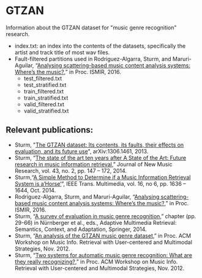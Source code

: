 # GTZAN
Information about the GTZAN dataset for "music genre recognition" research.

- index.txt: an index into the contents of the datasets, specifically the artist and track title of most wav files.
- Fault-filtered partitions used in Rodriguez-Algarra, Sturm, and Maruri-Aguilar, “[Analysing scattering-based music content analysis systems: Where’s the music?](https://scholar.google.com/citations?view_op=view_citation&hl=en&user=KdeYIvMAAAAJ&cstart=20&pagesize=80&sortby=pubdate&citation_for_view=KdeYIvMAAAAJ:sSrBHYA8nusC),” in Proc. ISMIR, 2016.
  - test_filtered.txt
  - test_stratified.txt
  - train_filtered.txt
  - train_stratified.txt
  - valid_filtered.txt
  - valid_stratified.txt
	
## Relevant publications:
- Sturm, "[The GTZAN dataset: Its contents, its faults, their effects on evaluation, and its future use](https://arxiv.org/abs/1306.1461)", arXiv:1306.1461, 2013.
- Sturm, “[The state of the art ten years after A State of the Art: Future research in music information retrieval](https://scholar.google.com/citations?view_op=view_citation&hl=en&user=KdeYIvMAAAAJ&citation_for_view=KdeYIvMAAAAJ:EUQCXRtRnyEC),” Journal of New Music Research, vol. 43, no. 2, pp. 147 – 172, 2014.
- Sturm,“[A Simple Method to Determine if a Music Information Retrieval System is a‘Horse’](https://scholar.google.com/citations?view_op=view_citation&hl=en&user=KdeYIvMAAAAJ&cstart=20&pagesize=80&sortby=pubdate&citation_for_view=KdeYIvMAAAAJ:2P1L_qKh6hAC)”, IEEE Trans. Multimedia, vol. 16, no 6, pp. 1636 – 1644, Oct. 2014.
- Rodriguez-Algarra, Sturm, and Maruri-Aguilar, “[Analysing scattering-based music content analysis systems: Where’s the music?](https://scholar.google.com/citations?view_op=view_citation&hl=en&user=KdeYIvMAAAAJ&cstart=20&pagesize=80&sortby=pubdate&citation_for_view=KdeYIvMAAAAJ:sSrBHYA8nusC),” in Proc. ISMIR, 2016.
- Sturm, “[A survey of evaluation in music genre recognition](https://scholar.google.com/citations?view_op=view_citation&hl=en&user=KdeYIvMAAAAJ&cstart=20&pagesize=80&sortby=pubdate&citation_for_view=KdeYIvMAAAAJ:bEWYMUwI8FkC),” chapter (pp. 29-66) in Nürnberger et al., eds., Adaptive Multimedia Retrieval: Semantics, Context, and Adaptation, Springer, 2014.
- Sturm, “[An analysis of the GTZAN music genre dataset](https://scholar.google.com/citations?view_op=view_citation&hl=en&user=KdeYIvMAAAAJ&citation_for_view=KdeYIvMAAAAJ:4JMBOYKVnBMC),” in Proc. ACM Workshop on Music Info. Retrieval with User-centered and Multimodal Strategies, Nov. 2012.
- Sturm, “[Two systems for automatic music genre recognition: What are they really recognizing?](https://scholar.google.com/citations?view_op=view_citation&hl=en&user=KdeYIvMAAAAJ&cstart=20&pagesize=80&sortby=pubdate&citation_for_view=KdeYIvMAAAAJ:j3f4tGmQtD8C),” in Proc. ACM Workshop on Music Info. Retrieval with User-centered and Multimodal Strategies, Nov. 2012.

